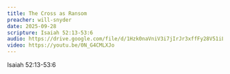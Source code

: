 ```yaml
---
title: The Cross as Ransom
preacher: will-snyder
date: 2025-09-28
scripture: Isaiah 52:13-53:6
audio: https://drive.google.com/file/d/1Hzk0naVniV3i7jIrJr3xffFy28V51iLs/view?usp=sharing
video: https://youtu.be/0N_G4CMLXJo
---
```

Isaiah 52:13-53:6